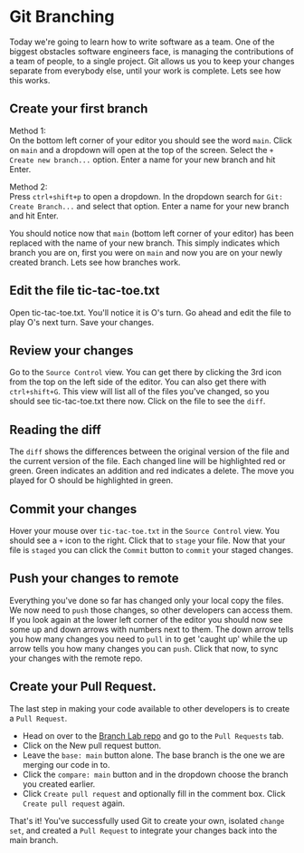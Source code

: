 # Git Branching
Today we're going to learn how to write software as a team. One of the biggest obstacles software engineers face, is managing the contributions of a team of people, to a single project. Git allows us you to keep your changes separate from everybody else, until your work is complete. Lets see how this works.

## Create your first branch
Method 1:  
On the bottom left corner of your editor you should see the word `main`.  Click on `main` and a dropdown will open at the top of the screen. Select the `+ Create new branch...` option. Enter a name for your new branch and hit Enter.

Method 2:  
Press `ctrl+shift+p` to open a dropdown. In the dropdown search for `Git: Create Branch...` and select that option. Enter a name for your new branch and hit Enter.

You should notice now that `main` (bottom left corner of your editor) has been replaced with the name of your new branch. This simply indicates which branch you are on, first you were on `main` and now you are on your newly created branch. Lets see how branches work.

## Edit the file tic-tac-toe.txt
Open tic-tac-toe.txt. You'll notice it is O's turn. Go ahead and edit the file to play O's next turn. Save your changes.

## Review your changes
Go to the `Source Control` view. You can get there by clicking the 3rd icon from the top on the left side of the editor. You can also get there with `ctrl+shift+G`. This view will list all of the files you've changed, so you should see tic-tac-toe.txt there now. Click on the file to see the `diff`.

## Reading the diff
The `diff` shows the differences between the original version of the file and the current version of the file. Each changed line will be highlighted red or green. Green indicates an addition and red indicates a delete. The move you played for O should be highlighted in green.

## Commit your changes
Hover your mouse over `tic-tac-toe.txt` in the `Source Control` view. You should see a `+` icon to the right. Click that to `stage` your file. Now that your file is `staged` you can click the `Commit` button to `commit` your staged changes.

## Push your changes to remote
Everything you've done so far has changed only your local copy the files. We now need to `push` those changes, so other developers can access them. If you look again at the lower left corner of the editor you should now see some up and down arrows with numbers next to them. The down arrow tells you how many changes you need to `pull` in to get 'caught up' while the up arrow tells you how many changes you can  `push`. Click that now, to sync your changes with the remote repo.

## Create your Pull Request.
The last step in making your code available to other developers is to create a `Pull Request`.
- Head on over to the [Branch Lab repo](https://github.com/qbranch4327/branch-lab/pulls) and go to the `Pull Requests` tab.
- Click on the New pull request button.
- Leave the `base: main` button alone. The base branch is the one we are merging our code in to.
- Click the `compare: main` button and in the dropdown choose the branch you created earlier.
- Click `Create pull request` and optionally fill in the comment box. Click `Create pull request` again.

That's it! You've successfully used Git to create your own, isolated `change set`, and created a `Pull Request` to integrate your changes back into the main branch.